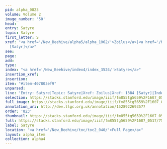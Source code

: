 ```yaml
---
pid: alpha_0823
volume: Volume 2
image_number: '50'
head: 
entry: Satyre
topic: Satyre
first_letter: S
xref: "<a href='/New_Beehive/alpha5/alpha_1062/'>Zoilus</a>|<a href='/New_Beehive/toc/toc2_270/'>1384
  [Satyr]</a>"
see: 
page: 
add: 
type: 
index: "<a href='/New_Beehive/index4/index_3524/'>Satyre</a>"
insertion_xref: 
insertion: 
item: "#item-407803ef9"
unparsed: 
line: 'Entry: Satyre|Topic: Satyre|Xref: Zoilus|Xref: 1384 [Satyr]|Index: Satyre|#item-407803ef9'
selection: https://stacks.stanford.edu/image/iiif/fm855tg5659%2F1607_0517/754,1230,3015,403/full/0/default.jpg
full_image: https://stacks.stanford.edu/image/iiif/fm855tg5659%2F1607_0517/full/full/0/default.jpg
annotation_uri: http://dev.llgc.org.uk/annotation/1528922693577
order: '823'
thumbnail: https://stacks.stanford.edu/image/iiif/fm855tg5659%2F1607_0517/754,1230,600,180/250,/0/default.jpg
full: https://stacks.stanford.edu/image/iiif/fm855tg5659%2F1607_0517/754,1230,3015,403/full/0/default.jpg
label: Satyre
location: "<a href='/New_Beehive/toc/toc2_040/'>Full Page</a>"
layout: alpha_item
collection: alpha4
---
```


